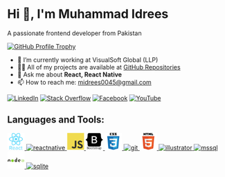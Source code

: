 # Hi 👋, I'm Muhammad Idrees

A passionate frontend developer from Pakistan

[![GitHub Profile Trophy](https://github-profile-trophy.vercel.app/?username=idrees04)](https://github.com/idrees04)

- 🔭 I’m currently working at VisualSoft Global (LLP)
- 👨‍💻 All of my projects are available at [GitHub Repositories](https://github.com/idrees04?tab=repositories)
- 💬 Ask me about **React, React Native**
- 📫 How to reach me: midrees0045@gmail.com

[![LinkedIn](https://img.shields.io/badge/LinkedIn-Connect-blue)](https://linkedin.com/in/muhammad-idrees-240784115/)
[![Stack Overflow](https://img.shields.io/badge/Stack%20Overflow-Profile-orange)](https://stackoverflow.com/users/8013797/muhammad-idrees)
[![Facebook](https://img.shields.io/badge/Facebook-Connect-blue)](https://fb.com/idrees04)
[![YouTube](https://img.shields.io/badge/YouTube-Subscribe-red)](https://www.youtube.com/c/idrees041)

## Languages and Tools:

<p align="left"> <a href="https://reactjs.org/" target="_blank" rel="noreferrer"> <img
                src="https://raw.githubusercontent.com/devicons/devicon/master/icons/react/react-original-wordmark.svg"
                alt="react" width="40" height="40" /> </a> <a href="https://reactnative.dev/" target="_blank"
            rel="noreferrer"> <img src="https://reactnative.dev/img/header_logo.svg" alt="reactnative" width="40"
                height="40" /> <a href="https://developer.mozilla.org/en-US/docs/Web/JavaScript" target="_blank"
                rel="noreferrer"> <img
                    src="https://raw.githubusercontent.com/devicons/devicon/master/icons/javascript/javascript-original.svg"
                    alt="javascript" width="40" height="40" /> </a> <a href="https://getbootstrap.com" target="_blank"
                rel="noreferrer"> <img
                    src="https://raw.githubusercontent.com/devicons/devicon/master/icons/bootstrap/bootstrap-plain-wordmark.svg"
                    alt="bootstrap" width="40" height="40" /> </a> <a href="https://www.w3schools.com/css/"
                target="_blank" rel="noreferrer"> <img
                    src="https://raw.githubusercontent.com/devicons/devicon/master/icons/css3/css3-original-wordmark.svg"
                    alt="css3" width="40" height="40" /> </a> <a href="https://git-scm.com/" target="_blank"
                rel="noreferrer"> <img src="https://www.vectorlogo.zone/logos/git-scm/git-scm-icon.svg" alt="git"
                    width="40" height="40" /> </a> <a href="https://www.w3.org/html/" target="_blank" rel="noreferrer">
                <img src="https://raw.githubusercontent.com/devicons/devicon/master/icons/html5/html5-original-wordmark.svg"
                    alt="html5" width="40" height="40" /> </a> <a
                href="https://www.adobe.com/in/products/illustrator.html" target="_blank" rel="noreferrer"> <img
                    src="https://www.vectorlogo.zone/logos/adobe_illustrator/adobe_illustrator-icon.svg"
                    alt="illustrator" width="40" height="40" /> </a> </a> <a
            href="https://www.microsoft.com/en-us/sql-server" target="_blank" rel="noreferrer"> <img
                src="https://www.svgrepo.com/show/303229/microsoft-sql-server-logo.svg" alt="mssql" width="40"
                height="40" /> </a> <a href="https://nodejs.org" target="_blank" rel="noreferrer"> <img
                src="https://raw.githubusercontent.com/devicons/devicon/master/icons/nodejs/nodejs-original-wordmark.svg"
                alt="nodejs" width="40" height="40" /> </a> <a href="https://www.sqlite.org/" target="_blank"
            rel="noreferrer"> <img src="https://www.vectorlogo.zone/logos/sqlite/sqlite-icon.svg" alt="sqlite"
                width="40" height="40" /> </a> </p>


            

